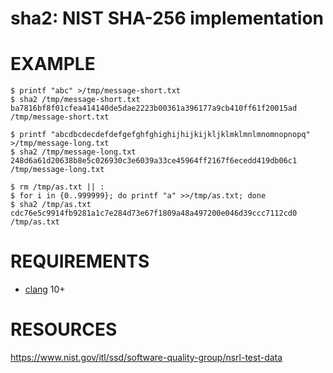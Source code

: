 # sha2: NIST SHA-256 implementation

# EXAMPLE

```console
$ printf "abc" >/tmp/message-short.txt
$ sha2 /tmp/message-short.txt
ba7816bf8f01cfea414140de5dae2223b00361a396177a9cb410ff61f20015ad  /tmp/message-short.txt

$ printf "abcdbcdecdefdefgefghfghighijhijkijkljklmklmnlmnomnopnopq" >/tmp/message-long.txt
$ sha2 /tmp/message-long.txt
248d6a61d20638b8e5c026930c3e6039a33ce45964ff2167f6ecedd419db06c1  /tmp/message-long.txt

$ rm /tmp/as.txt || :
$ for i in {0..999999}; do printf "a" >>/tmp/as.txt; done
$ sha2 /tmp/as.txt
cdc76e5c9914fb9281a1c7e284d73e67f1809a48a497200e046d39ccc7112cd0  /tmp/as.txt
```

# REQUIREMENTS

* [clang](https://clang.llvm.org/) 10+

# RESOURCES

https://www.nist.gov/itl/ssd/software-quality-group/nsrl-test-data
